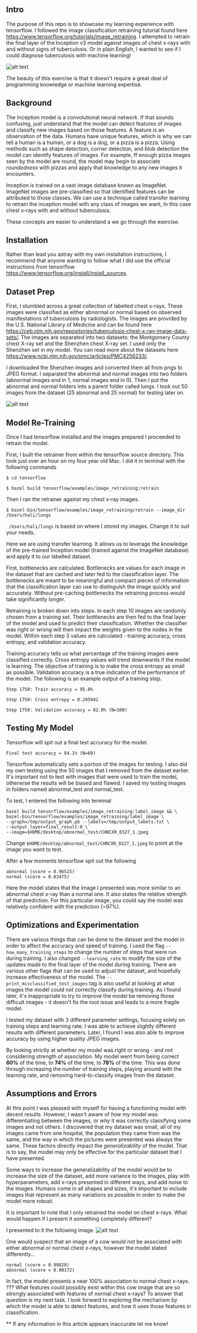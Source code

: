 ## Intro

The purpose of this repo is to showcase my learning experience with tensorflow. I followed the image classification retraining tutorial found here https://www.tensorflow.org/tutorials/image_retraining.
I attempted to retrain the final layer of the Inception v3 model against images of chest x-rays with and without signs of tuberculosis. Or in plain English, I wanted to see if I could diagnose tuberculosis with machine learning!

![alt text](https://github.com/Ha-san-ali/xray-ml-demo/blob/master/tf.png?raw=true "tensorflow")

The beauty of this exercise is that it doesn't require a great deal of programming knowledge or machine learning expertise. 

## Background

The Inception model is a convolutional neural network. If that sounds confusing, just understand that the model can detect features of images and classify new images based on those features. A feature is an observation of the data. Humans have unique features, which is why we can tell a human is a human, or a dog is a dog, or a pizza is a pizza. Using methods such as shape detection, corner detection, and blob detection the model can identify features of images. For example, ff enough pizza images seen by the model are round, the model may begin to associate _roundedness_ with pizzas and apply that knowledge to any new images it encounters. 

Inception is trained on a vast image database known as ImageNet. ImageNet images are pre-classified so that identified features can be attributed to those classes. We can use a technique called transfer learning to retrain the inception model with any class of images we want, In this case chest x-rays with and without tuberculosis. 

These concepts are easier to understand a we go through the exercise. 

## Installation

Rather than lead you astray with my own installation instructions, I recommend that anyone wanting to follow what I did use the official instructions from tensorflow https://www.tensorflow.org/install/install_sources.

## Dataset Prep

First, I stumbled across a great collection of labelled chest x-rays. These images were classified as either abnormal or normal based on observed manifestations of tuberculosis by radiologists. The images are provided by the U.S. National Library of Medicine and can be found here https://ceb.nlm.nih.gov/repositories/tuberculosis-chest-x-ray-image-data-sets/. The images are separated into two datasets: the Montgomery County chest X-ray set and the Shenzhen chest X-ray set. I used only the Shenzhen set in my model. You can read more about the datasets here https://www.ncbi.nlm.nih.gov/pmc/articles/PMC4256233/.

I downloaded the Shenzhen images and converted them all from pngs to JPEG format. I separated the abnormal and normal images into two folders (abnormal images end in 1, normal images end in 0). Then I put the abnormal and normal folders into a parent folder called lungs. I took out 50 images from the dataset (25 abnormal and 25 normal) for testing later on. 

![alt text](https://github.com/Ha-san-ali/xray-ml-demo/blob/master/sample_image_1.jpg?raw=true  "chest x-ray")

## Model Re-Training 

Once I had tensorflow installed and the images prepared I proceeded to retrain the model. 

First, I built the retrainer from within the tensorflow source directory. This took just over an hour on my four year old Mac. I did it in terminal with the following commands

`$ cd tensorflow`

`$ bazel build tensorflow/examples/image_retraining:retrain`

Then I ran the retrainer against my chest x-ray images. 

`$ bazel-bin/tensorflow/examples/image_retraining/retrain --image_dir /Users/hali/lungs`

` /Users/hali/lungs` is based on where I stored my images. Change it to suit your needs.

Here we are using transfer learning. It allows us to leverage the knowledge of the pre-trained Inception model (trained against the ImageNet database) and apply it to our labelled dataset.

First, bottlenecks are calculated. Bottlenecks are values for each image in the dataset that are cached and later fed to the classification layer. The bottlenecks are meant to be meaningful and compact pieces of information that the classification layer can use to distinguish the image quickly and accurately. Without pre-caching bottlenecks the retraining process would take significantly longer. 

Retraining is broken down into steps. In each step 10 images are randomly chosen from a training set. Their bottlenecks are then fed to the final layer of the model and used to predict their classification. Whether the classifier was right or wrong will then impact the weights given to the nodes in the model. Within each step 3 values are calculated - training accuracy, cross entropy, and validation accuracy.

Training accuracy tells us what percentage of the training images were classified correctly.
Cross entropy values will trend downwards if the model is learning. The objective of training is to make the cross entropy as small as possible.
Validation accuracy is a true indication of the performance of the model. 
The following is an example output of a training step. 

`Step 1750: Train accuracy = 95.0%`

`Step 1750: Cross entropy = 0.205942`

`Step 1750: Validation accuracy = 82.0% (N=100)`

## Testing My Model

Tensorflow will spit out a final test accuracy for the model. 

`Final test accuracy = 84.1% (N=69)`

Tensorflow automatically sets a portion of the images for testing.
I also did my own testing using the 50 images that I removed from the dataset earlier. It's important not to test with images that were used to train the model, otherwise the results will be biased and flawed. I saved my testing images in folders named abnormal_test and normal_test.

To test, I entered the following into terminal

```
bazel build tensorflow/examples/image_retraining:label_image && \
bazel-bin/tensorflow/examples/image_retraining/label_image \
--graph=/tmp/output_graph.pb --labels=/tmp/output_labels.txt \
--output_layer=final_result:0 \`
--image=$HOME/desktop/abnormal_test/CHNCXR_0327_1.jpeg
```

Change `$HOME/desktop/abnormal_test/CHNCXR_0327_1.jpeg` to point at the image you want to test.

After a few moments tensorflow spit out the following

```
abnormal (score = 0.96525)
normal (score = 0.03475)
```

Here the model states that the image I presented was more similar to an abnormal chest x-ray than a normal one. It also states the relative strength of that prediction. For this particular image, you could say the model was relatively confident with the prediction (~97%).

## Optimizations and Experimentation 

There are various things that can be done to the dataset and the model in order to affect the accuracy and speed of training. I used the flag `--how_many_training_steps` to change the number of steps that were run during training. I also changed `--learning_rate` to modify the size of the updates made to the final layer of the model during training. There are various other flags that can be used to adjust the dataset, and hopefully increase effectiveness of the model. The `--print_misclassified_test_images` tag is also useful at looking at what images the model could not correctly classify during training. As I found later, it's inappropriate to try to improve the model be removing those difficult images - it doesn't fix the root issue and leads to a more fragile model. 

I tested my dataset with 3 different parameter settings, focusing solely on training steps and learning rate. I was able to achieve slightly different results with different parameters. Later, I found I was also able to improve accuracy by using higher quality JPEG images.

By looking strictly at whether my model was right or wrong - and not considering strength of association. My model went from being correct **60%** of the time, to **74%** of the time, to **78%** of the time. This was done through increasing the number of training steps, playing around with the learning rate, and removing hard-to-classify images from the dataset. 

## Assumptions and Errors

At this point I was pleased with myself for having a functioning model with decent results. However, I wasn't aware of _how_ my model was differentiating between the images, or _why_ it was correctly classifying some images and not others.  I discovered that my dataset was small, all of my images came from one hospital, the population they came from was the same, and the way in which the pictures were presented was always the same. These factors directly impact the _generalizability_ of the model. That is to say, the model may only be effective for the particular dataset that I have presented. 

Some ways to increase the generalizability of the model would be to increase the size of the dataset, add more variance to the images, play with hyperparameters, add x-rays presented in different ways, and add noise to the images. Humans come in all shapes and sizes, it's important to include images that represent as many variations as possible in order to make the model more robust.

It is important to note that I only retrained the model on chest x-rays. What would happen if I present it something completely different?

I presented to it the following image.
![alt text](https://github.com/Ha-san-ali/xray-ml-demo/blob/master/cow.jpg?raw=true "cow")

One would suspect that an image of a cow would not be associated with either abnormal or normal chest x-rays, however the model stated differently... 

```
normal (score = 0.99828)
abnormal (score = 0.00172)
```

In fact, the model presents a near 100% association to normal chest x-rays. ??? What features could possibly exist within this cow image that are so strongly associated with features of normal chest x-rays? To answer that question is my next task.
I look forward to exploring the mechanism by which the model is able to detect features, and how it uses those features in classification. 



**  If any information in this article appears inaccurate let me know!
